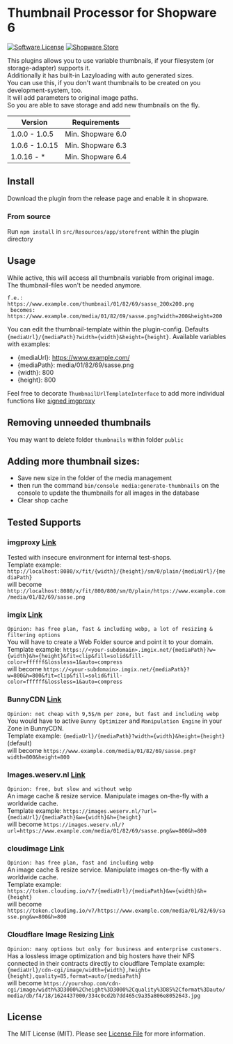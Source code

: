 # Thumbnail Processor for Shopware 6

[![Software License](https://img.shields.io/badge/license-MIT-brightgreen.svg?style=flat-square)](LICENSE.md) [![Shopware Store](https://img.shields.io/badge/shopware-store-blue.svg?style=flat-square)](https://store.shopware.com/en/frosh69611263569f/thumbnailprocessor-plugin.html)

This plugins allows you to use variable thumbnails, if your filesystem (or storage-adapter) supports it.  
Additionally it has built-in Lazyloading with auto generated sizes.  
You can use this, if you don't want thumbnails to be created on you development-system, too.  
It will add parameters to original image paths.  
So you are able to save storage and add new thumbnails on the fly.

| Version 	| Requirements               	
|---------	|----------------------------
| 1.0.0 - 1.0.5     	| Min. Shopware 6.0
| 1.0.6 - 1.0.15     	| Min. Shopware 6.3
| 1.0.16 - *     	| Min. Shopware 6.4

## Install

Download the plugin from the release page and enable it in shopware.

### From source

Run `npm install` in `src/Resources/app/storefront` within the plugin directory

## Usage
While active, this will access all thumbnails variable from original image. The thumbnail-files won't be needed anymore.

````
f.e.:
https://www.example.com/thumbnail/01/82/69/sasse_200x200.png
 becomes:
https://www.example.com/media/01/82/69/sasse.png?width=200&height=200
````
You can edit the thumbnail-template within the plugin-config. Defaults `{mediaUrl}/{mediaPath}?width={width}&height={height}`.
Available variables with examples:
* {mediaUrl}: https://www.example.com/
* {mediaPath}: media/01/82/69/sasse.png
* {width}: 800
* {height}: 800

 Feel free to decorate `ThumbnailUrlTemplateInterface` to add more individual functions like [signed imgproxy](https://github.com/FriendsOfShopware/FroshPlatformThumbnailProcessorImgProxy)

## Removing unneeded thumbnails
You may want to delete folder `thumbnails` within folder `public`

## Adding more thumbnail sizes:
- Save new size in the folder of the media management
- then run the command `bin/console media:generate-thumbnails` on the console to update the thumbnails for all images in the database
- Clear shop cache

## Tested Supports

### imgproxy [Link](https://imgproxy.net/)

Tested with insecure environment for internal test-shops.  
Template example: `http://localhost:8080/x/fit/{width}/{height}/sm/0/plain/{mediaUrl}/{mediaPath}`  
will become `http://localhost:8080/x/fit/800/800/sm/0/plain/https://www.example.com/media/01/82/69/sasse.png`

### imgix [Link](https://imgix.com)

`Opinion: has free plan, fast & including webp, a lot of resizing & filtering options`  
You will have to create a Web Folder source and point it to your domain.  
Template example: `https://<your-subdomain>.imgix.net/{mediaPath}?w={width}&h={height}&fit=clip&fill=solid&fill-color=ffffff&lossless=1&auto=compress`  
will become `https://<your-subdomain>.imgix.net/{mediaPath}?w=800&h=800&fit=clip&fill=solid&fill-color=ffffff&lossless=1&auto=compress`  

### BunnyCDN [Link](https://bunnycdn.com/)

`Opinion: not cheap with 9,5$/m per zone, but fast and including webp`  
You would have to active `Bunny Optimizer` and `Manipulation Engine` in your Zone in BunnyCDN.  
Template example: `{mediaUrl}/{mediaPath}?width={width}&height={height}` (default)  
will become `https://www.example.com/media/01/82/69/sasse.png?width=800&height=800`

### Images.weserv.nl [Link](https://images.weserv.nl/)

`Opinion: free, but slow and without webp`  
An image cache & resize service. Manipulate images on-the-fly with a worldwide cache.  
Template example: `https://images.weserv.nl/?url={mediaUrl}/{mediaPath}&w={width}&h={height}`  
will become `https://images.weserv.nl/?url=https://www.example.com/media/01/82/69/sasse.png&w=800&h=800`

### cloudimage [Link](https://www.cloudimage.io/en/home)

`Opinion: has free plan, fast and including webp`  
An image cache & resize service. Manipulate images on-the-fly with a worldwide cache.  
Template example: `https://token.cloudimg.io/v7/{mediaUrl}/{mediaPath}&w={width}&h={height}`  
will become `https://token.cloudimg.io/v7/https://www.example.com/media/01/82/69/sasse.png&w=800&h=800`

### Cloudflare Image Resizing [Link](https://developers.cloudflare.com/images/)

`Opinion: many options but only for business and enterprise customers.`  
Has a lossless image optimization and big hosters have their NFS connected in their contracts directly to cloudflare
Template example: `{mediaUrl}/cdn-cgi/image/width={width},height={height},quality=85,format=auto/{mediaPath}`  
will become `https://yourshop.com/cdn-cgi/image/width%3D3000%2Cheight%3D3000%2Cquality%3D85%2Cformat%3Dauto/media/db/f4/18/1624437000/334c0cd2b7dd465c9a35a806e8052643.jpg`


## License

The MIT License (MIT). Please see [License File](LICENSE) for more information.
